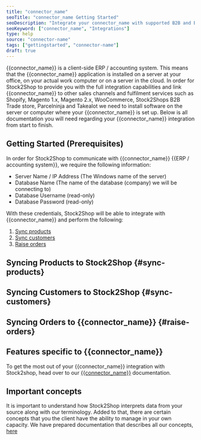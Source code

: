 ```yaml
---
title: "connector_name"
seoTitle: "connector_name Getting Started"
seoDescription: "Integrate your connector_name with supported B2B and B2C Systems through Stock2Shop"
seoKeyword: ["connector_name", "Integrations"]
type: help
source: "connector-name"
tags: ["gettingstarted", "connector-name"]
draft: true
---
```


{{connector_name}} is a client-side ERP / accounting system. 
This means that the {{connector_name}} application is installed on a 
server at your office, on your actual work computer or on a 
server in the cloud. In order for Stock2Shop to provide you 
with the full integration capabilities and link {{connector_name}} 
to other sales channels and fulfilment services such as 
Shopify, Magento 1.x, Magento 2.x, WooCommerce, Stock2Shops B2B Trade store, 
Parcelninja and Takealot we need to install software on the server or computer where your {{connector_name}} is set up. 
Below is all documentation you will need regarding your {{connector_name}} integration from start to finish.

## Getting Started (Prerequisites)

In order for Stock2Shop to communicate with {{connector_name}} {{ERP / accounting system}}, 
we require the following information:

- Server Name / IP Address (The Windows name of the server)
- Database Name (The name of the database (company) we will be connecting to)
- Database Username (read-only)
- Database Password (read-only)

With these credentials, Stock2Shop will be able to integrate with 
{{connector_name}} and perform the following:

1. [Sync products](#sync-products) 
2. [Sync customers](#sync-customers) 
3. [Raise orders](#raise-orders) 

## Syncing Products to Stock2Shop {#sync-products}



## Syncing Customers to Stock2Shop  {#sync-customers}



## Syncing Orders to {{connector_name}} {#raise-orders}


## Features specific to {{connector_name}}
To get the most out of your {{connector_name}} integration with Stock2shop, 
head over to our [{{connector_name}}](/help/#/ "{{connector_name}} features") documentation.


## Important concepts 
It is important to understand how Stock2Shop interprets data from your source 
along with our terminology. Added to that, there are certain concepts that you 
the client have the ability to manage in your own capacity. We have prepared 
documentation that describes all our concepts, [here](/help/how-it-works "How it works")
